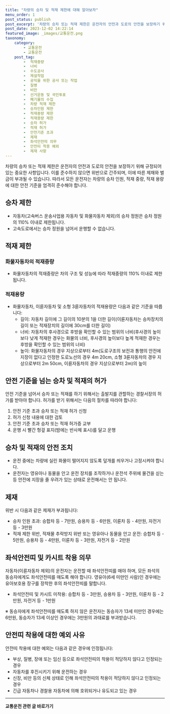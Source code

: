 ```yaml
---
title: "차량의 승차 및 적재 제한에 대해 알아보자"
menu_order: 1
post_status: publish
post_excerpt: '차량의 승차 또는 적재 제한은 운전자의 안전과 도로의 안전을 보장하기 위해 규정되어 있는 중요한 사항입니다. 이를 준수하지 않으면 위반으로 간주되며, 이에 따른 제재와 벌금이 부과될 수 있습니다. 따라서 모든 운전자는 차량의 승차 인원, 적재 중량, 적재 용량에 대한 안전 기준을 엄격히 준수해야 합니다.'
post_date: 2023-12-02 14:22:14
featured_image: _images/교통운전.png
taxonomy:
    category:
        - 교통운전
        - 교통운전
    post_tag:
        -  적재중량
        -  너비
        -  수도공사
        -  제설작업
        -  공익을 위한 공사 또는 작업
        -  질병
        -  비만
        -  선거운동 및 국민투표
        -  폐기물의 수집
        -  차량 적재 제한
        -  승차인원 제한
        -  적재중량 제한
        -  적재용량 제한
        -  승차 허가
        -  적재 허가
        -  안전기준 초과
        -  제재
        -  좌석안전띠 의무
        -  안전띠 착용 예외
        -  제재 사항
---
```



차량의 승차 또는 적재 제한은 운전자의 안전과 도로의 안전을 보장하기 위해 규정되어 있는 중요한 사항입니다. 이를 준수하지 않으면 위반으로 간주되며, 이에 따른 제재와 벌금이 부과될 수 있습니다. 따라서 모든 운전자는 차량의 승차 인원, 적재 중량, 적재 용량에 대한 안전 기준을 엄격히 준수해야 합니다.

## 승차 제한

- 자동차(고속버스 운송사업용 자동차 및 화물자동차 제외)의 승차 정원은 승차 정원의 110% 이내로 제한됩니다.
- 고속도로에서는 승차 정원을 넘어서 운행할 수 없습니다.

## 적재 제한

### 화물자동차의 적재중량

- 화물자동차의 적재중량은 차의 구조 및 성능에 따라 적재중량의 110% 이내로 제한됩니다.

### 적재용량

- 화물자동차, 이륜자동차 및 소형 3륜자동차의 적재용량은 다음과 같은 기준을 따릅니다:
  - 길이: 자동차 길이에 그 길이의 10분의 1을 더한 길이(이륜자동차는 승차장치의 길이 또는 적재장치의 길이에 30cm를 더한 길이)
  - 너비: 자동차의 후사경으로 후방을 확인할 수 있는 범위의 너비(후사경의 높이보다 낮게 적재한 경우는 화물의 너비, 후사경의 높이보다 높게 적재한 경우는 후방을 확인할 수 있는 범위의 너비)
  - 높이: 화물자동차의 경우 지상으로부터 4m(도로구조의 보전과 통행의 안전에 지장이 없다고 인정한 도로노선의 경우 4m 20cm, 소형 3륜자동차의 경우 지상으로부터 2m 50cm, 이륜자동차의 경우 지상으로부터 2m)의 높이

## 안전 기준을 넘는 승차 및 적재의 허가

안전 기준을 넘어서 승차 또는 적재를 하기 위해서는 출발지를 관할하는 경찰서장의 허가를 받아야 합니다. 허가를 받기 위해서는 다음의 절차를 따라야 합니다:

1. 안전 기준 초과 승차 또는 적재 허가 신청
2. 허가 신청 내용에 대한 검토
3. 안전 기준 초과 승차 또는 적재 허가증 교부
4. 운행 시 빨간 헝겊 표지(밤에는 반사체 표시)를 달고 운행

## 승차 및 적재의 안전 조치

- 운전 중에는 차량에 실린 화물이 떨어지지 않도록 덮개를 씌우거나 고정시켜야 합니다.
- 운전자는 영유아나 동물을 안고 운전 장치를 조작하거나 운전석 주위에 물건을 싣는 등 안전에 지장을 줄 우려가 있는 상태로 운전해서는 안 됩니다.

## 제재

위반 시 다음과 같은 제재가 부과됩니다:

- 승차 인원 초과: 승합차 등 - 7만원, 승용차 등 - 6만원, 이륜차 등 - 4만원, 자전거 등 - 3만원
- 적재 제한 위반, 적재물 추락방지 위반 또는 영유아나 동물을 안고 운전: 승합차 등 - 5만원, 승용차 등 - 4만원, 이륜차 등 - 3만원, 자전거 등 - 2만원

## 좌석안전띠 및 카시트 착용 의무

자동차(이륜자동차 제외)의 운전자는 운전할 때 좌석안전띠를 매야 하며, 모든 좌석의 동승자에게도 좌석안전띠를 매도록 해야 합니다. 영유아(6세 미만인 사람)인 경우에는 유아보호용 장구를 장착한 후의 좌석안전띠를 말합니다.

- 좌석안전띠 및 카시트 미착용: 승합차 등 - 3만원, 승용차 등 - 3만원, 이륜차 등 - 2만원, 자전거 등 - 1만원

※ 동승자에게 좌석안전띠를 매도록 하지 않은 운전자는 동승자가 13세 미만인 경우에는 6만원, 동승자가 13세 이상인 경우에는 3만원의 과태료를 부과받습니다.

## 안전띠 착용에 대한 예외 사유

안전띠 착용에 대한 예외는 다음과 같은 경우에 인정됩니다:

- 부상, 질병, 장애 또는 임신 등으로 좌석안전띠의 착용이 적당하지 않다고 인정되는 경우
- 자동차를 후진시키기 위해 운전하는 경우
- 신장, 비만 등의 신체 상태로 인해 좌석안전띠의 착용이 적당하지 않다고 인정되는 경우
- 긴급 자동차나 경찰용 자동차에 의해 호위되거나 유도되고 있는 경우
<!-- wp:separator -->
<hr class="wp-block-separator has-alpha-channel-opacity"/>
<!-- /wp:separator -->

<!-- wp:group {"backgroundColor":"base","layout":{"type":"constrained"}} -->
<div class="wp-block-group has-base-background-color has-background"><!-- wp:paragraph {"align":"center","fontSize":"medium"} -->
<p class="has-text-align-center has-large-font-size"><strong>교통운전 관련 글 바로가기</strong></p>
<!-- /wp:paragraph -->


<!-- wp:latest-posts
{"categories":[{"id":1440,"count":19,"description":"","link":"https://uknowlaw.com/category/%ea%b5%90%ed%86%b5%ec%9a%b4%ec%a0%84/","name":"교통운전","slug":"교통운전","taxonomy":"category","parent":0,"meta":[],"_links":{"self":[{"href":"https://uknowlaw.com/wp-json/wp/v2/categories/1440"}],"collection":[{"href":"https://uknowlaw.com/wp-json/wp/v2/categories"}],"about":[{"href":"https://uknowlaw.com/wp-json/wp/v2/taxonomies/category"}],"wp:post_type":[{"href":"https://uknowlaw.com/wp-json/wp/v2/posts?categories=1440"}],"curies":[{"name":"wp","href":"https://api.w.org/{rel}","templated":true}]}}],"postsToShow":100,"excerptLength":28,"postLayout":"grid","columns":2,"featuredImageAlign":"left","featuredImageSizeSlug":"large","fontSize":"small"} /--></div>
<!-- /wp:group -->